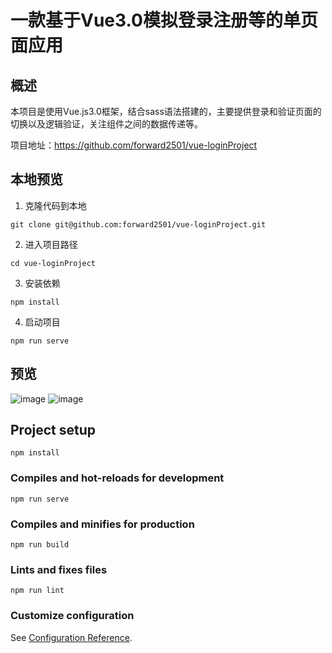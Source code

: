 # 一款基于Vue3.0模拟登录注册等的单页面应用

## 概述

本项目是使用Vue.js3.0框架，结合sass语法搭建的，主要提供登录和验证页面的切换以及逻辑验证，关注组件之间的数据传递等。

项目地址：https://github.com/forward2501/vue-loginProject

## 本地预览

1. 克隆代码到本地

`git clone git@github.com:forward2501/vue-loginProject.git`

2. 进入项目路径

`cd vue-loginProject`

3. 安装依赖

`npm install`

4. 启动项目

`npm run serve`

## 预览

![image](https://user-images.githubusercontent.com/52432577/156954890-c186a443-fc46-4f89-8b8b-416c9ebc959c.png)
![image](https://user-images.githubusercontent.com/52432577/156954941-f819bb60-3f4e-47ec-a3ae-1510eca50368.png)

## Project setup
```
npm install
```

### Compiles and hot-reloads for development
```
npm run serve
```

### Compiles and minifies for production
```
npm run build
```

### Lints and fixes files
```
npm run lint
```

### Customize configuration
See [Configuration Reference](https://cli.vuejs.org/config/).
